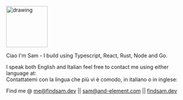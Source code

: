 <img src="https://www.findsam.dev/_next/static/media/Sam_Signature.c9780b61.svg" alt="drawing" width="112"/>

Ciao I'm Sam - I build using Typescript, React, Rust, Node and Go.

I speak both English and Italian feel free to contact me using either language at:\
Contattatemi con la lingua che più vi è comodo, in italiano o in inglese:

Find me @ me@findsam.dev || sam@and-element.com ||
[findsam.dev](https://findsam.dev/)



